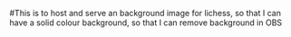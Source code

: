 #This is to host and serve an background image for lichess, so that I can have a solid colour background, so that I can remove background in OBS
